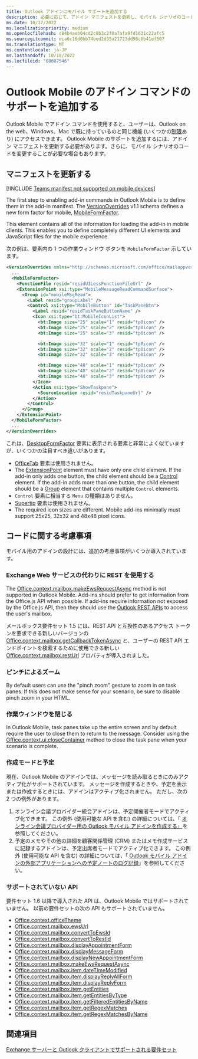 ```yaml
---
title: Outlook アドインにモバイル サポートを追加する
description: 必要に応じて、アドイン マニフェストを更新し、モバイル シナリオのコードを変更する方法など、Outlook Mobile のサポートを追加する方法について説明します。
ms.date: 10/17/2022
ms.localizationpriority: medium
ms.openlocfilehash: c84b4aeb04cd2c8b3c2f0a7afa9fd1631c22afc5
ms.sourcegitcommit: eca6c16d0bb74bed2d35a21723dd98c6b41ef507
ms.translationtype: MT
ms.contentlocale: ja-JP
ms.lasthandoff: 10/18/2022
ms.locfileid: "68607546"
---
```

# <a name="add-support-for-add-in-commands-for-outlook-mobile"></a>Outlook Mobile のアドイン コマンドのサポートを追加する

Outlook Mobile でアドイン コマンドを使用すると、ユーザーは、Outlook on the web、Windows、Mac で既に持っているのと同じ機能 (いくつかの[制限](#code-considerations)あり) にアクセスできます。 Outlook Mobile のサポートを追加するには、アドイン マニフェストを更新する必要があります。さらに、モバイル シナリオのコードを変更することが必要な場合もあります。

## <a name="updating-the-manifest"></a>マニフェストを更新する

[!INCLUDE [Teams manifest not supported on mobile devices](../includes/no-mobile-with-json-note.md)]

The first step to enabling add-in commands in Outlook Mobile is to define them in the add-in manifest. The [VersionOverrides](/javascript/api/manifest/versionoverrides) v1.1 schema defines a new form factor for mobile, [MobileFormFactor](/javascript/api/manifest/mobileformfactor).

This element contains all of the information for loading the add-in in mobile clients. This enables you to define completely different UI elements and JavaScript files for the mobile experience.

次の例は、要素内の 1 つの作業ウィンドウ ボタンを `MobileFormFactor` 示しています。

```xml
<VersionOverrides xmlns="http://schemas.microsoft.com/office/mailappversionoverrides/1.1" xsi:type="VersionOverridesV1_1">
  ...
  <MobileFormFactor>
    <FunctionFile resid="residUILessFunctionFileUrl" />
    <ExtensionPoint xsi:type="MobileMessageReadCommandSurface">
      <Group id="mobileMsgRead">
        <Label resid="groupLabel" />
        <Control xsi:type="MobileButton" id="TaskPaneBtn">
          <Label resid="residTaskPaneButtonName" />
          <Icon xsi:type="bt:MobileIconList">
            <bt:Image size="25" scale="1" resid="tp0icon" />
            <bt:Image size="25" scale="2" resid="tp0icon" />
            <bt:Image size="25" scale="3" resid="tp0icon" />

            <bt:Image size="32" scale="1" resid="tp0icon" />
            <bt:Image size="32" scale="2" resid="tp0icon" />
            <bt:Image size="32" scale="3" resid="tp0icon" />

            <bt:Image size="48" scale="1" resid="tp0icon" />
            <bt:Image size="48" scale="2" resid="tp0icon" />
            <bt:Image size="48" scale="3" resid="tp0icon" />
          </Icon>
          <Action xsi:type="ShowTaskpane">
            <SourceLocation resid="residTaskpaneUrl" />
          </Action>
        </Control>
      </Group>
    </ExtensionPoint>
  </MobileFormFactor>
  ...
</VersionOverrides>
```

これは、[DesktopFormFactor](/javascript/api/manifest/desktopformfactor) 要素に表示される要素と非常によく似ていますが、いくつかの注目すべき違いがあります。

- [OfficeTab](/javascript/api/manifest/officetab) 要素は使用されません。
- The [ExtensionPoint](/javascript/api/manifest/extensionpoint) element must have only one child element. If the add-in only adds one button, the child element should be a [Control](/javascript/api/manifest/control) element. If the add-in adds more than one button, the child element should be a [Group](/javascript/api/manifest/group) element that contains multiple `Control` elements.
- `Control` 要素に相当する `Menu` の種類はありません。
- [Supertip](/javascript/api/manifest/supertip) 要素は使用されません。
- The required icon sizes are different. Mobile add-ins minimally must support 25x25, 32x32 and 48x48 pixel icons.

## <a name="code-considerations"></a>コードに関する考慮事項

モバイル用のアドインの設計には、追加の考慮事項がいくつか導入されています。

### <a name="use-rest-instead-of-exchange-web-services"></a>Exchange Web サービスの代わりに REST を使用する

The [Office.context.mailbox.makeEwsRequestAsync](/javascript/api/requirement-sets/outlook/preview-requirement-set/office.context.mailbox#methods) method is not supported in Outlook Mobile. Add-ins should prefer to get information from the Office.js API when possible. If add-ins require information not exposed by the Office.js API, then they should use the [Outlook REST APIs](/outlook/rest/) to access the user's mailbox.

メールボックス要件セット 1.5 には、REST API と互換性のあるアクセス トークンを要求できる新しいバージョンの [Office.context.mailbox.getCallbackTokenAsync](/javascript/api/requirement-sets/outlook/preview-requirement-set/office.context.mailbox#methods) と、ユーザーの REST API エンドポイントを検索するために使用できる新しい [Office.context.mailbox.restUrl](/javascript/api/requirement-sets/outlook/preview-requirement-set/office.context.mailbox#properties) プロパティが導入されました。

### <a name="pinch-zoom"></a>ピンチによるズーム

By default users can use the "pinch zoom" gesture to zoom in on task panes. If this does not make sense for your scenario, be sure to disable pinch zoom in your HTML.

### <a name="close-task-panes"></a>作業ウィンドウを閉じる

In Outlook Mobile, task panes take up the entire screen and by default require the user to close them to return to the message. Consider using the [Office.context.ui.closeContainer](/javascript/api/office/office.ui#office-office-ui-closecontainer-member(1)) method to close the task pane when your scenario is complete.

### <a name="compose-mode-and-appointments"></a>作成モードと予定

現在、Outlook Mobile のアドインでは、メッセージを読み取るときにのみアクティブ化がサポートされています。 メッセージを作成するときや、予定を表示または作成するときには、アドインはアクティブ化されません。 ただし、次の 2 つの例外があります。

1. オンライン会議プロバイダー統合アドインは、予定開催者モードでアクティブ化できます。 この例外 (使用可能な API を含む) の詳細については、「 [オンライン会議プロバイダー用の Outlook モバイル アドインを作成する」](online-meeting.md#available-apis)を参照してください。
1. 予定のメモやその他の詳細を顧客関係管理 (CRM) またはメモ作成サービスに記録するアドインは、予定出席者モードでアクティブ化できます。 この例外 (使用可能な API を含む) の詳細については、「 [Outlook モバイル アドインの外部アプリケーションへの予定ノートのログ記録](mobile-log-appointments.md#available-apis)」を参照してください。

### <a name="unsupported-apis"></a>サポートされていない API

要件セット 1.6 以降で導入された API は、Outlook Mobile ではサポートされていません。 以前の要件セットの次の API もサポートされていません。

- [Office.context.officeTheme](/javascript/api/requirement-sets/outlook/preview-requirement-set/office.context#officetheme-officetheme)
- [Office.context.mailbox.ewsUrl](/javascript/api/requirement-sets/outlook/preview-requirement-set/office.context.mailbox#properties)
- [Office.context.mailbox.convertToEwsId](/javascript/api/requirement-sets/outlook/preview-requirement-set/office.context.mailbox#methods)
- [Office.context.mailbox.convertToRestId](/javascript/api/requirement-sets/outlook/preview-requirement-set/office.context.mailbox#methods)
- [Office.context.mailbox.displayAppointmentForm](/javascript/api/requirement-sets/outlook/preview-requirement-set/office.context.mailbox#methods)
- [Office.context.mailbox.displayMessageForm](/javascript/api/requirement-sets/outlook/preview-requirement-set/office.context.mailbox#methods)
- [Office.context.mailbox.displayNewAppointmentForm](/javascript/api/requirement-sets/outlook/preview-requirement-set/office.context.mailbox#methods)
- [Office.context.mailbox.makeEwsRequestAsync](/javascript/api/requirement-sets/outlook/preview-requirement-set/office.context.mailbox#methods)
- [Office.context.mailbox.item.dateTimeModified](/javascript/api/requirement-sets/outlook/preview-requirement-set/office.context.mailbox.item#properties)
- [Office.context.mailbox.item.displayReplyAllForm](/javascript/api/requirement-sets/outlook/preview-requirement-set/office.context.mailbox.item#methods)
- [Office.context.mailbox.item.displayReplyForm](/javascript/api/requirement-sets/outlook/preview-requirement-set/office.context.mailbox.item#methods)
- [Office.context.mailbox.item.getEntities](/javascript/api/requirement-sets/outlook/preview-requirement-set/office.context.mailbox.item#methods)
- [Office.context.mailbox.item.getEntitiesByType](/javascript/api/requirement-sets/outlook/preview-requirement-set/office.context.mailbox.item#methods)
- [Office.context.mailbox.item.getFilteredEntitiesByName](/javascript/api/requirement-sets/outlook/preview-requirement-set/office.context.mailbox.item#methods)
- [Office.context.mailbox.item.getRegexMatches](/javascript/api/requirement-sets/outlook/preview-requirement-set/office.context.mailbox.item#methods)
- [Office.context.mailbox.item.getRegexMatchesByName](/javascript/api/requirement-sets/outlook/preview-requirement-set/office.context.mailbox.item#methods)

## <a name="see-also"></a>関連項目

[Exchange サーバーと Outlook クライアントでサポートされる要件セット](/javascript/api/requirement-sets/outlook/outlook-api-requirement-sets#requirement-sets-supported-by-exchange-servers-and-outlook-clients)